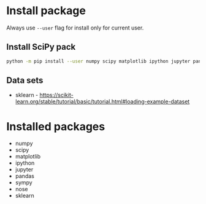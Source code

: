 # Install package
Always use `--user` flag for install only for current user.

## Install SciPy pack
```bash
python -m pip install --user numpy scipy matplotlib ipython jupyter pandas sympy nose
```

## Data sets
* sklearn - https://scikit-learn.org/stable/tutorial/basic/tutorial.html#loading-example-dataset

# Installed packages
* numpy 
* scipy 
* matplotlib 
* ipython
* jupyter
* pandas 
* sympy 
* nose
* sklearn